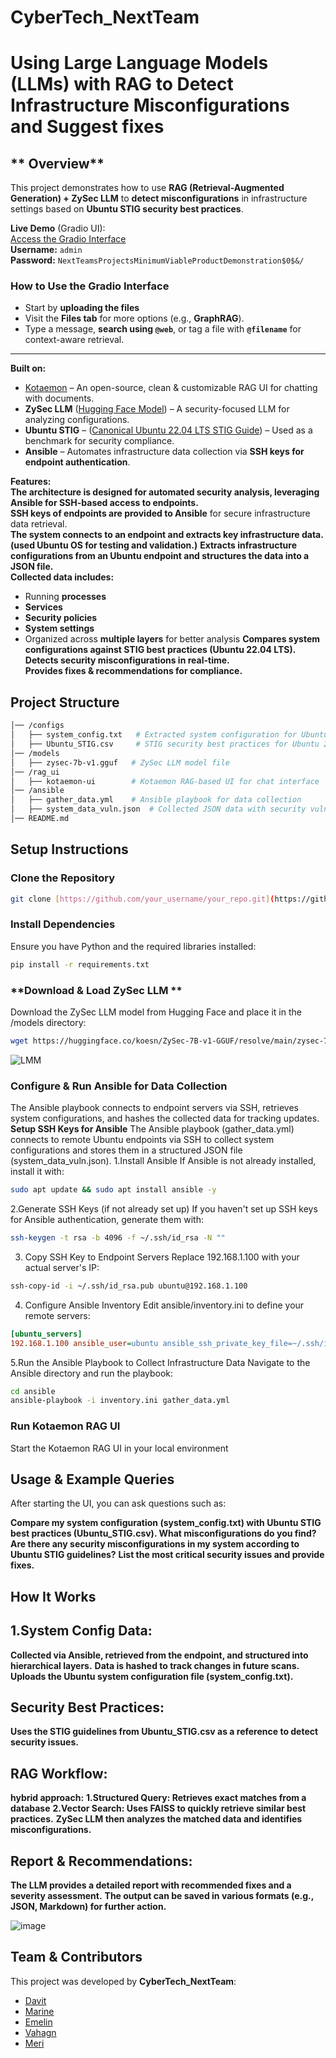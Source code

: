 # CyberTech_NextTeam

# Using Large Language Models (LLMs) with RAG to Detect Infrastructure Misconfigurations and Suggest fixes

## ** Overview**
This project demonstrates how to use **RAG (Retrieval-Augmented Generation) + ZySec LLM** to **detect misconfigurations** in infrastructure settings based on **Ubuntu STIG security best practices**.  

**Live Demo** (Gradio UI):  
[Access the Gradio Interface](https://b576fb8bd1e91375ed.gradio.live/)  
**Username:** `admin`  
**Password:** `NextTeamsProjectsMinimumViableProductDemonstration$0$&/`

### **How to Use the Gradio Interface**
- Start by **uploading the files** 
- Visit the **Files tab** for more options (e.g., **GraphRAG**).  
- Type a message, **search using `@web`**, or tag a file with **`@filename`** for context-aware retrieval.  

---

**Built on:**  
- [Kotaemon](https://github.com/Cinnamon/kotaemon/) – An open-source, clean & customizable RAG UI for chatting with documents.  
- **ZySec LLM** ([Hugging Face Model](https://huggingface.co/koesn/ZySec-7B-v1-GGUF)) – A security-focused LLM for analyzing configurations.  
- **Ubuntu STIG** – ([Canonical Ubuntu 22.04 LTS STIG Guide](https://www.stigviewer.com/stig/canonical_ubuntu_22.04_lts/)) – Used as a benchmark for security compliance.
- **Ansible** – Automates infrastructure data collection via **SSH keys for endpoint authentication**.

**Features:**  
**The architecture is designed for automated security analysis, leveraging Ansible for SSH-based access to endpoints.**  
**SSH keys of endpoints are provided to Ansible** for secure infrastructure data retrieval.    
**The system connects to an endpoint and extracts key infrastructure data. (used Ubuntu OS for testing and validation.)**
**Extracts infrastructure configurations from an Ubuntu endpoint and structures the data into a JSON file.**  
**Collected data includes:**  
   - Running **processes**  
   - **Services**  
   - **Security policies**  
   - **System settings**  
   - Organized across **multiple layers** for better analysis
**Compares system configurations against STIG best practices (Ubuntu 22.04 LTS).**  
**Detects security misconfigurations in real-time.**  
**Provides fixes & recommendations for compliance.**  


## **Project Structure**
```bash
│── /configs
│   ├── system_config.txt   # Extracted system configuration for Ubuntu
│   ├── Ubuntu_STIG.csv     # STIG security best practices for Ubuntu 22.04
│── /models
│   ├── zysec-7b-v1.gguf   # ZySec LLM model file
│── /rag_ui
│   ├── kotaemon-ui        # Kotaemon RAG-based UI for chat interface
│── /ansible
│   ├── gather_data.yml    # Ansible playbook for data collection
│   ├── system_data_vuln.json  # Collected JSON data with security vulnerabilities
│── README.md

```

## **Setup Instructions**

### **Clone the Repository**
```bash
git clone [https://github.com/your_username/your_repo.git](https://github.com/Cinnamon/kotaemon/?tab=readme-ov-file)
```

### **Install Dependencies**
Ensure you have Python and the required libraries installed:
```bash
pip install -r requirements.txt
```

### **Download & Load ZySec LLM **
Download the ZySec LLM model from Hugging Face and place it in the /models directory:
```bash
wget https://huggingface.co/koesn/ZySec-7B-v1-GGUF/resolve/main/zysec-7b-v1.gguf -P models/
```
![LMM](https://github.com/user-attachments/assets/c984b5e9-8a00-4dc7-a3b5-e0248bcd9f82)

### **Configure & Run Ansible for Data Collection**
The Ansible playbook connects to endpoint servers via SSH, retrieves system configurations, and hashes the collected data for tracking updates.
**Setup SSH Keys for Ansible**
The Ansible playbook (gather_data.yml) connects to remote Ubuntu endpoints via SSH to collect system configurations and stores them in a structured JSON file (system_data_vuln.json).
1.Install Ansible
If Ansible is not already installed, install it with:
```bash
sudo apt update && sudo apt install ansible -y
```
2.Generate SSH Keys (if not already set up)
If you haven't set up SSH keys for Ansible authentication, generate them with:
```bash
ssh-keygen -t rsa -b 4096 -f ~/.ssh/id_rsa -N ""
```

3. Copy SSH Key to Endpoint Servers
Replace 192.168.1.100 with your actual server's IP:
```bash
ssh-copy-id -i ~/.ssh/id_rsa.pub ubuntu@192.168.1.100
```

4. Configure Ansible Inventory
Edit ansible/inventory.ini to define your remote servers:
```ini
[ubuntu_servers]
192.168.1.100 ansible_user=ubuntu ansible_ssh_private_key_file=~/.ssh/id_rsa
```
5.Run the Ansible Playbook to Collect Infrastructure Data
Navigate to the Ansible directory and run the playbook:
```bash
cd ansible
ansible-playbook -i inventory.ini gather_data.yml
```

### **Run Kotaemon RAG UI**
Start the Kotaemon RAG UI in your local environment

## **Usage & Example Queries**
After starting the UI, you can ask questions such as:

**Compare my system configuration (system_config.txt) with Ubuntu STIG best practices (Ubuntu_STIG.csv). What misconfigurations do you find?**
**Are there any security misconfigurations in my system according to Ubuntu STIG guidelines?**
**List the most critical security issues and provide fixes.**


## **How It Works**
## **1.System Config Data:**
**Collected via Ansible, retrieved from the endpoint, and structured into hierarchical layers.**
**Data is hashed to track changes in future scans.**
**Uploads the Ubuntu system configuration file (system_config.txt).**

## **Security Best Practices:**
**Uses the STIG guidelines from Ubuntu_STIG.csv as a reference to detect security issues.**

## **RAG Workflow:**
**hybrid approach:**
**1.Structured Query: Retrieves exact matches from a database**
**2.Vector Search: Uses FAISS to quickly retrieve similar best practices.**
**ZySec LLM then analyzes the matched data and identifies misconfigurations.**

## **Report & Recommendations:**
**The LLM provides a detailed report with recommended fixes and a severity assessment.**
**The output can be saved in various formats (e.g., JSON, Markdown) for further action.**

![image](https://github.com/user-attachments/assets/b2872a7d-7cfe-4a89-9c18-42569c08e050)


## **Team & Contributors**
This project was developed by **CyberTech_NextTeam**:

- [Davit](https://github.com/Xmansess)  
- [Marine](https://github.com/marineharutyunyan)
- [Emelin](https://github.com/emelinghazarian)  
- [Vahagn](https://github.com/MrPoghosyan)
- [Meri](https://github.com/marineharutyunyan)




